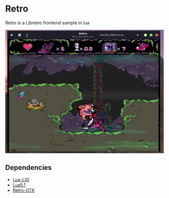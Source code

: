 # Retro

Retro is a Libretro frontend sample in lua

![screenshot](https://github.com/sodomon2/project-screenshot/blob/master/retro/screenshot.png?raw=true)

## Dependencies

- [Lua-LGI](https://github.com/pavouk/lgi)
- [Lua5.1](https://www.lua.org/download.html) 
- [Retro-GTK](https://github.com/GNOME/retro-gtk)
